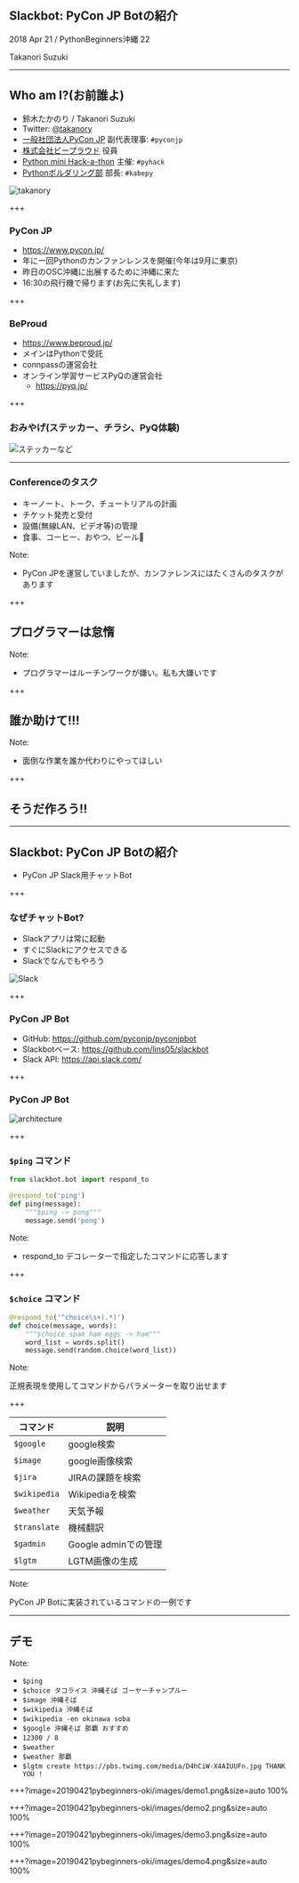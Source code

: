 ## Slackbot: PyCon JP Botの紹介

2018 Apr 21 / PythonBeginners沖縄 22

Takanori Suzuki

---

## Who am I?(お前誰よ)

* 鈴木たかのり / Takanori Suzuki
* Twitter: [@takanory](https://twitter.com/takanory)
* [一般社団法人PyCon JP](https://www.pycon.jp) 副代表理事: `#pyconjp`
* [株式会社ビープラウド](https://www.beproud.jp) 役員
* [Python mini Hack-a-thon](https://pyhack.connpass.com/) 主催: `#pyhack`
* [Pythonボルダリング部](https://kabepy.connpass.com/) 部長: `#kabepy`

![takanory](assets/images/kurokuri.jpg)

+++

### PyCon JP

* https://www.pycon.jp/
* 年に一回Pythonのカンファンレンスを開催(今年は9月に東京)
* 昨日のOSC沖縄に出展するために沖縄に来た
* 16:30の飛行機で帰ります(お先に失礼します)

+++

### BeProud

* https://www.beproud.jp/
* メインはPythonで受託
* connpassの運営会社
* オンライン学習サービスPyQの運営会社
  * https://pyq.jp/

+++

### おみやげ(ステッカー、チラシ、PyQ体験)

![ステッカーなど](20190421pybeginners-oki/images/stickers.jpg)

---

### Conferenceのタスク

* キーノート、トーク、チュートリアルの計画
* チケット発売と受付
* 設備(無線LAN、ビデオ等)の管理
* 食事、コーヒー、おやつ、ビール🍺

Note:

* PyCon JPを運営していましたが、カンファレンスにはたくさんのタスクがあります

+++

## プログラマーは怠惰

Note:

* プログラマーはルーチンワークが嫌い。私も大嫌いです

+++

## 誰か助けて!!!

Note:

* 面倒な作業を誰か代わりにやってほしい

+++

## そうだ作ろう!!

---

## Slackbot: PyCon JP Botの紹介

* PyCon JP Slack用チャットBot

+++

### なぜチャットBot?

* Slackアプリは常に起動
* すぐにSlackにアクセスできる
* Slackでなんでもやろう

![Slack](20190421pybeginners-oki/images/slack.png)

+++

### PyCon JP Bot

* GitHub: https://github.com/pyconjp/pyconjpbot
* Slackbotベース: https://github.com/lins05/slackbot
* Slack API: https://api.slack.com/

+++

### PyCon JP Bot

![architecture](20190421pybeginners-oki/images/architecture.png)

+++

### `$ping` コマンド

```python
from slackbot.bot import respond_to

@respond_to('ping')
def ping(message):
    """$ping -> pong"""
    message.send('pong')
```

Note:

* respond_to デコレーターで指定したコマンドに応答します

+++

### `$choice` コマンド

```python
@respond_to('^choice\s+(.*)')
def choice(message, words):
    """$choice spam ham eggs -> ham"""
    word_list = words.split()
    message.send(random.choice(word_list))
```

Note:

正規表現を使用してコマンドからパラメーターを取り出せます

+++

コマンド | 説明
--- | ---
`$google` | google検索
`$image` | google画像検索
`$jira` | JIRAの課題を検索
`$wikipedia` | Wikipediaを検索
`$weather` | 天気予報
`$translate` | 機械翻訳
`$gadmin` | Google adminでの管理
`$lgtm` | LGTM画像の生成

Note:

PyCon JP Botに実装されているコマンドの一例です

---

## デモ

Note:

* `$ping`
* `$choice タコライス 沖縄そば ゴーヤーチャンプルー`
* `$image 沖縄そば`
* `$wikipedia 沖縄そば`
* `$wikipedia -en okinawa soba`
* `$google 沖縄そば 那覇 おすすめ`
* `12300 / 8`
* `$weather`
* `$weather 那覇`
* `$lgtm create https://pbs.twimg.com/media/D4hCiW-X4AIUUFn.jpg THANK YOU !`

+++?image=20190421pybeginners-oki/images/demo1.png&size=auto 100%

+++?image=20190421pybeginners-oki/images/demo2.png&size=auto 100%

+++?image=20190421pybeginners-oki/images/demo3.png&size=auto 100%

+++?image=20190421pybeginners-oki/images/demo4.png&size=auto 100%

